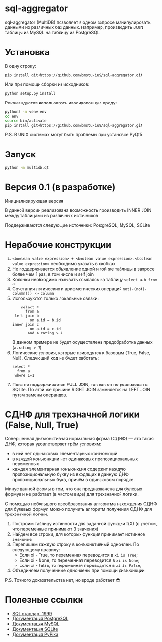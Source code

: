 # sql-aggregator
sql-aggregator (MultiDB) позволяет в одном запросе манипулировать данными из различных баз данных.
Например, производить JOIN таблицы из MySQL на таблицу из PostgreSQL

# Установка
В одну строку:
```bash
pip install git+https://github.com/bmstu-iu9/sql-aggregator.git
```
Или при помощи сборки из исходников:
```bash
python setup.py install
```
Рекомендуется использовать изолированную среду:
```bash
python3 -m venv env
cd env
source bin/activate
pip install git+https://github.com/bmstu-iu9/sql-aggregator.git
```
P.S. В UNIX системах могут быть проблемы при установке PyQt5

# Запуск
```bash
python -m multidb.qt
```

# Версия 0.1 (в разработке)
Инициализирующая версия

В данной версии реализована возможность производить INNER JOIN между таблицами из различных источников

Поддерживаются следующие источники: PostgreSQL, MySQL, SQLite

# Нерабочие конструкции
1) `<boolean value expression> + <boolean value expression>`. `<boolean value expression>` необходимо указать в скобках
2) Не поддерживается объявление одной и той же таблицы в запросе более чем 1 раз, в том числе и self join
3) Колонки необходимо называть ссылаясь на таблицу `select a.b from a`
4) Сочетания логических и арифметических операций `not(-(not(-column))) -> column`
5) Используются только локальные связки:
    ```
        select * 
          from a
     left join b
            on a.id = b.id
    inner join c
            on a.id = c.id 
           and a.rating > 7
    ```
    В данном примере не будет осуществлена предобработка данных (`a.rating > 7`)
6) Логические условия, которые приводятся к базовым (True, False, Null). Следующий код не будет работать:
    ```
    select *
      from a
     where 1+1
    ```
7) Пока не поддерживается FULL JOIN, так как он не реализован в SQLite. По этой же причине RIGHT JOIN заменяется
на LEFT JOIN путем замены операндов.

# СДНФ для трехзначной логики (False, Null, True)
Совершенная дизъюнктивная нормальная форма (СДНФ) — это такая ДНФ, которая удовлетворяет трём условиям:
- в ней нет одинаковых элементарных конъюнкций
- в каждой конъюнкции нет одинаковых пропозициональных переменных
- каждая элементарная конъюнкция содержит каждую пропозициональную букву из входящих в данную ДНФ пропозициональных букв, причём в одинаковом порядке.

Минус данной формы в том, что она предназначена для булевых формул и не работает (в чистом виде) для трехзначной логики.

С помощью небольшого преобразования алгоритма нахождения СДНФ для булевых формул можно получить алгоритм получения СДНФ для трехзначной логики.

1) Построим таблицу истинности для заданной функции f(X) (с учетом, что переменные принимают 3 значения)
2) Найдем все строки, для которых функция принимает истинное значение
3) Перепишем каждую строку в конъюнктивный одночлен. По следующему правилу:
    - Если xi - True, то переменная переводится в `xi is True`;
    - Если xi - None, то переменная переводится в `xi is None`;
    - Если xi - False, то переменная переводится в `xi is False`;
4) Объединяем полученные одночлены при помощи дизъюнкции

P.S. Точного доказательства нет, но вроде работает 😎


# Полезные ссылки
* [SQL стандарт 1999](http://web.cecs.pdx.edu/~len/sql1999.pdf)
* [Документация PostgreSQL](https://www.postgresql.org/docs/)
* [Документация MySQL](https://dev.mysql.com/doc/)
* [Документация SQLite](https://www.sqlite.org/docs.html)
* [Документация PyPika](https://pypika.readthedocs.io/en/latest/)
